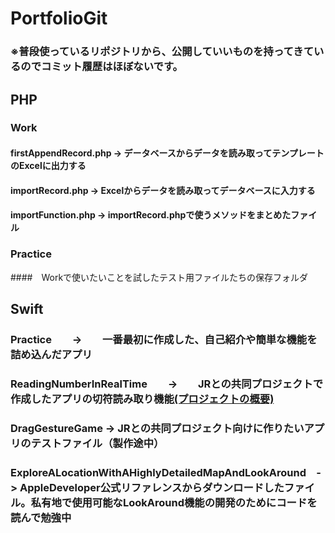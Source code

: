 # PortfolioGit

### ※普段使っているリポジトリから、公開していいものを持ってきているのでコミット履歴はほぼないです。

## PHP
### Work
#### firstAppendRecord.php -> データベースからデータを読み取ってテンプレートのExcelに出力する
#### importRecord.php -> Excelからデータを読み取ってデータベースに入力する
#### importFunction.php -> importRecord.phpで使うメソッドをまとめたファイル

### Practice
####　Workで使いたいことを試したテスト用ファイルたちの保存フォルダ

## Swift
### Practice　　->　　一番最初に作成した、自己紹介や簡単な機能を詰め込んだアプリ
### ReadingNumberInRealTime　　->　　JRとの共同プロジェクトで作成したアプリの切符読み取り機能[(プロジェクトの概要)](https://www.jrkyushu.co.jp/common/inc/news/newtopics/__icsFiles/afieldfile/2023/03/01/20230301_kashii_pj.pdf)
### DragGestureGame -> JRとの共同プロジェクト向けに作りたいアプリのテストファイル（製作途中）
### ExploreALocationWithAHighlyDetailedMapAndLookAround　-> AppleDeveloper公式リファレンスからダウンロードしたファイル。私有地で使用可能なLookAround機能の開発のためにコードを読んで勉強中
